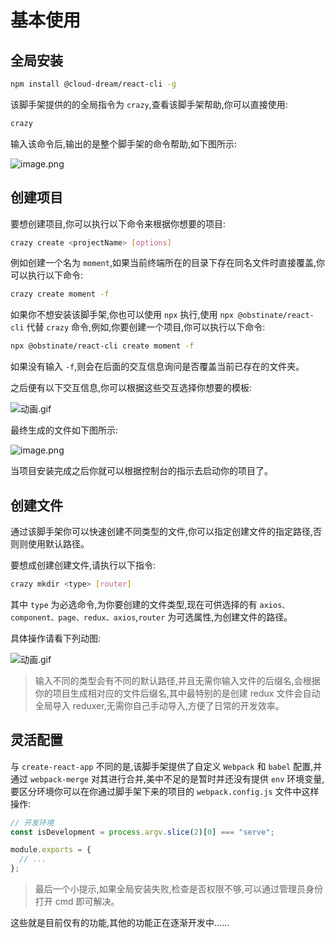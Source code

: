 # 基本使用

## 全局安装

```sh
npm install @cloud-dream/react-cli -g
```

该脚手架提供的的全局指令为 `crazy`,查看该脚手架帮助,你可以直接使用:

```sh
crazy
```

输入该命令后,输出的是整个脚手架的命令帮助,如下图所示:

![image.png](https://p1-juejin.byteimg.com/tos-cn-i-k3u1fbpfcp/3950f1460b9b4ed2a6d1d4402e396667~tplv-k3u1fbpfcp-watermark.image?)

## 创建项目

要想创建项目,你可以执行以下命令来根据你想要的项目:

```sh
crazy create <projectName> [options]
```

例如创建一个名为 `moment`,如果当前终端所在的目录下存在同名文件时直接覆盖,你可以执行以下命令:

```sh
crazy create moment -f
```

如果你不想安装该脚手架,你也可以使用 `npx` 执行,使用 `npx @obstinate/react-cli` 代替 `crazy` 命令,例如,你要创建一个项目,你可以执行以下命令:

```sh
npx @obstinate/react-cli create moment -f
```

如果没有输入 `-f`,则会在后面的交互信息询问是否覆盖当前已存在的文件夹。

之后便有以下交互信息,你可以根据这些交互选择你想要的模板:

![动画.gif](https://p6-juejin.byteimg.com/tos-cn-i-k3u1fbpfcp/d094c0b458ca4c38ac4e2939796fe647~tplv-k3u1fbpfcp-watermark.image?)

最终生成的文件如下图所示:

![image.png](https://p3-juejin.byteimg.com/tos-cn-i-k3u1fbpfcp/f413a5f5950d4c5d8be5e0d9fb87bb01~tplv-k3u1fbpfcp-watermark.image?)

当项目安装完成之后你就可以根据控制台的指示去启动你的项目了。

## 创建文件

通过该脚手架你可以快速创建不同类型的文件,你可以指定创建文件的指定路径,否则则使用默认路径。

要想成创建创建文件,请执行以下指令:

```sh
crazy mkdir <type> [router]
```

其中 `type` 为必选命令,为你要创建的文件类型,现在可供选择的有 `axios、component、page、redux、axios`,`router` 为可选属性,为创建文件的路径。

具体操作请看下列动图:

![动画.gif](https://p1-juejin.byteimg.com/tos-cn-i-k3u1fbpfcp/c9ace1c86f6c4cdbb8b03c8158e49aa0~tplv-k3u1fbpfcp-watermark.image?)

> 输入不同的类型会有不同的默认路径,并且无需你输入文件的后缀名,会根据你的项目生成相对应的文件后缀名,其中最特别的是创建 redux 文件会自动全局导入 reduxer,无需你自己手动导入,方便了日常的开发效率。

## 灵活配置

与 `create-react-app` 不同的是,该脚手架提供了自定义 `Webpack` 和 `babel` 配置,并通过 `webpack-merge` 对其进行合并,美中不足的是暂时并还没有提供 `env` 环境变量,要区分环境你可以在你通过脚手架下来的项目的 `webpack.config.js` 文件中这样操作:

```js
// 开发环境
const isDevelopment = process.argv.slice(2)[0] === "serve";

module.exports = {
  // ...
};
```

> 最后一个小提示,如果全局安装失败,检查是否权限不够,可以通过管理员身份打开 cmd 即可解决。

这些就是目前仅有的功能,其他的功能正在逐渐开发中......
